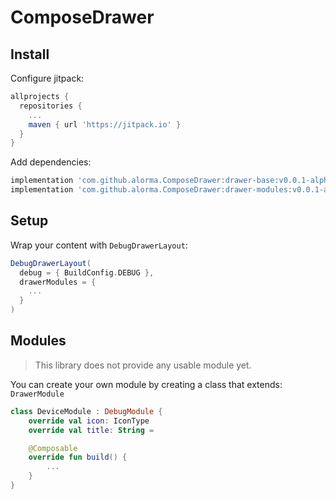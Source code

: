 # ComposeDrawer

## Install

Configure jitpack:

```gradle
allprojects {
  repositories {
    ...
    maven { url 'https://jitpack.io' }
  }
}
```

Add dependencies:

```gradle
implementation 'com.github.alorma.ComposeDrawer:drawer-base:v0.0.1-alpha-01'
implementation 'com.github.alorma.ComposeDrawer:drawer-modules:v0.0.1-alpha-01'
```

## Setup

Wrap your content with `DebugDrawerLayout`:

```gradle {
DebugDrawerLayout(
  debug = { BuildConfig.DEBUG },
  drawerModules = {
    ...
  }
)
```

## Modules

> This library does not provide any usable module yet.

You can create your own module by creating a class that extends: `DrawerModule`

```kotlin
class DeviceModule : DebugModule {
    override val icon: IconType
    override val title: String = 

    @Composable
    override fun build() {
        ...
    }
}
```
